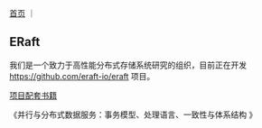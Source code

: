 
[首页](https://eraft.cn)  ｜ 

## ERaft

我们是一个致力于高性能分布式存储系统研究的组织，目前正在开发 https://github.com/eraft-io/eraft 项目。



[项目配套书籍](https://3.cn/1W-jAWMR)

《并行与分布式数据服务：事务模型、处理语言、一致性与体系结构 》

